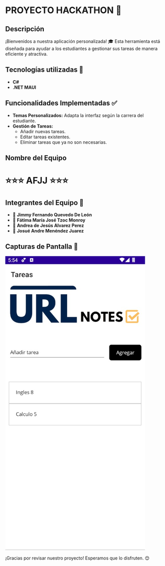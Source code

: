 


# PROYECTO HACKATHON 🎉

## Descripción
¡Bienvenidos a nuestra aplicación personalizada! 🎓 Esta herramienta está diseñada para ayudar a los estudiantes a gestionar sus tareas de manera eficiente y atractiva.

## Tecnologías utilizadas 🚀
- **C#**
- **.NET MAUI**

## Funcionalidades Implementadas ✅
- **Temas Personalizados:** Adapta la interfaz según la carrera del estudiante.
- **Gestión de Tareas:** 
  - Añadir nuevas tareas.
  - Editar tareas existentes.
  - Eliminar tareas que ya no son necesarias.
 
## Nombre del Equipo
  # ⭐️⭐️⭐️ AFJJ  ⭐️⭐️⭐️
  
## Integrantes del Equipo 🎉
- 👤 **Jimmy Fernando Quevedo De León**
- 👤 **Fátima María José Tzoc Monroy**
- 👤 **Andrea de Jesús Alvarez Perez**
- 👤 **Josué Andre Menéndez Juarez**


## Capturas de Pantalla 📸
![Pantalla Principal](https://github.com/JFernn4/Hackathon-2024-Gestion-de-Tareas/blob/master/ImagenTarea.jpg)

¡Gracias por revisar nuestro proyecto! Esperamos que lo disfruten. 😊
